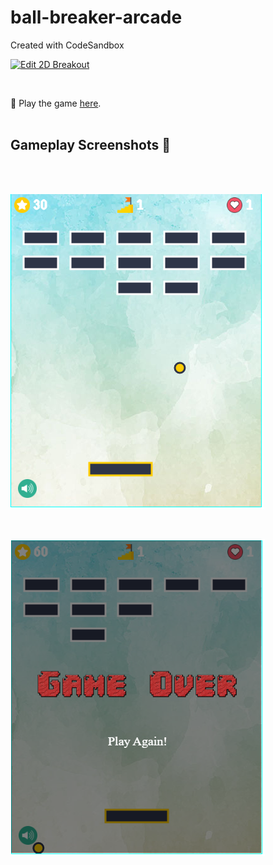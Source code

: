 # ball-breaker-arcade
Created with CodeSandbox


[![Edit 2D Breakout](https://codesandbox.io/static/img/play-codesandbox.svg)](https://codesandbox.io/s/ball-break-arcade-ns1p1)


<br>

:round_pushpin: Play the game [here](https://ns1p1.csb.app/).
<br>
<br>

## Gameplay Screenshots :mag_right:
<br>
<br>

![alt text](https://github.com/kshitijzutshi/ball-breaker-arcade/blob/master/gameon.PNG)

<br>


![alt text](https://github.com/kshitijzutshi/ball-breaker-arcade/blob/master/gameover.PNG)
